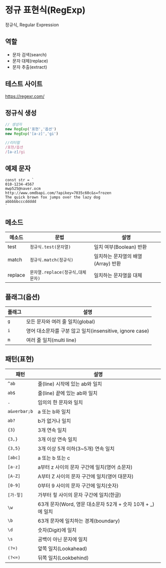 # 정규 표현식(RegExp)

정규식, Regular Expression

## 역할

- 문자 검색(search)
- 문자 대체(replace)
- 문자 추출(extract)

## 테스트 사이트

https://regexr.com/

## 정규식 생성
```js
// 생성자
new RegExp('표현','옵션')
new RegExp('[a-z]','gi')

//리터럴
/표현/옵션
/[a-z]/gi

```
## 예제 문자

``` JS
const str = `
010-1234-4567
mwp525@naver.ocm
http://www.omdbapi.com/?apikey=7035c60c&s=frozen
The quick brown fox jumps over the lazy dog
abbbbbcccddddd
`
```

## 메소드

메소드 | 문법 | 설명
--|--|--|
test | `정규식.test(문자열)`| 일치 여부(Boolean) 반환
match | `정규식.match(정규식)` | 일치하는 문자열의 배열(Array) 반환
replace | `문자열.replace(정규식,대체문자)` | 일치하는 문자열을 대체


## 플래그(옵션)

플래그 | 설명
--|--
`g` | 모든 문자와 여러 줄 일치(global)
`i` | 영어 대소문자를 구분 않고 일치(insensitive, ignore case)
`m` | 여러 줄 일치(multi line)

## 패턴(표현)

패턴 | 설명 
--|--
`^ab` | 줄(line) 시작에 있는 ab와 일치
`ab$` | 줄(line) 끝에 있는 ab와 일치
`.` |  임의의 한 문자와 일치
`a&verbar;b` | a 또는 b와 일치
`ab?` | b가 없거나 일치
`{3}` | 3개 연속 일치
`{3,}`| 3개 이상 연속 일치
`{3,5}` | 3개 이상 5개 이하(3~5개) 연속 일치
`[abc]` | a 또는 b 또는 c
`[a-z]` | a부터 z 사이의 문자 구간에 일치(영어 소문자)
`[A-Z]` | A부터 Z 사이의 문자 구간에 일치(영어 대문자)
`[0-9]`| 0부터 9 사이의 문자 구간에 일치(숫자)
`[가-힣]` | 가부터 힣 사이의 문자 구간에 일치(한글)
`\w`| 63개 문자(Word, 영문 대소문자 52개 + 숫자 10개 + _)에 일치
`\b` | 63개 문자에 일치하는 경계(boundary)
`\d`| 숫자(Digit)에 일치
`\s`| 공백이 아닌 문자에 일치
`(?=)` | 앞쪽 일치(Lookahead)
`(?<=)` | 뒤쪽 일치(Lookbehind)



